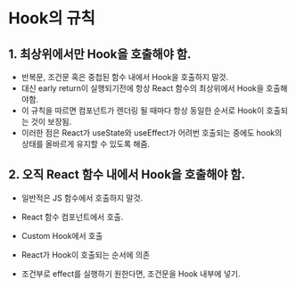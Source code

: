 # Hook의 규칙

## 1. 최상위에서만 Hook을 호출해야 함.

- 반복문, 조건문 혹은 중첩된 함수 내에서 Hook을 호출하지 말것.
- 대신 early return이 실행되기전에 항상 React 함수의 최상위에서 Hook을 호출해야함.
- 이 규칙을 따르면 컴포넌트가 렌더링 될 때마다 항상 동일한 순서로 Hook이 호출되는 것이 보장됨.
- 이러한 점은 React가 useState와 useEffect가 어려번 호출되는 중에도 hook의 상태를 올바르게 유지할 수 있도록 해줌.

## 2. 오직 React 함수 내에서 Hook을 호출해야 함.

- 일반적은 JS 함수에서 호출하지 말것.
- React 함수 컴포넌트에서 호출.
- Custom Hook에서 호출

- React가 Hook이 호출되는 순서에 의존
- 조건부로 effect를 실행하기 원한다면, 조건문을 Hook 내부에 넣기.
